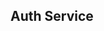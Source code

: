 ## Auth Service

[//]: # ()
[//]: # (Authentication server the microservice I'm building )

[//]: # ()
[//]: # (TODO:)

[//]: # (1. Connect to database)

[//]: # (2. Create server instance)

[//]: # (3. Create a user model and a repository)

[//]: # (4. Create auth service)

[//]: # (5. Implement login, register, login with oauth&#40;google, facebook, github&#41;)

[//]: # (6. Implement OpenAPI)

[//]: # (7. Add logging)

[//]: # (8. update readme)

[//]: # (9. Setup gRPC)

[//]: # (10. setup ci/cd)

[//]: # (11. setup deployment on aws and kubernetes)